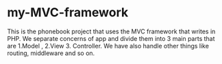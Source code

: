 # my-MVC-framework
This is the phonebook project that uses the MVC framework that writes in PHP. We separate concerns of app and divide them into 3 main parts that are 1.Model , 2.View 3. Controller. We have also handle other things like routing, middleware and so on.
